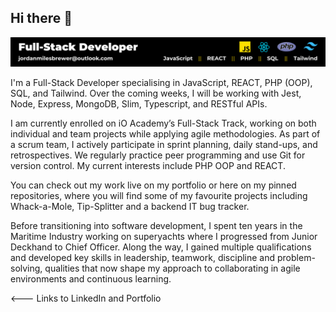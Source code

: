 ## Hi there 👋

<img src="./img/Full-Stack Developer.png">
<p>I'm a Full-Stack Developer specialising in JavaScript, REACT, PHP (OOP), SQL, and Tailwind. Over the coming weeks, I will be working with Jest, Node, Express, MongoDB, Slim, Typescript, and RESTful APIs.

I am currently enrolled on iO Academy’s Full-Stack Track, working on both individual and team projects while applying agile methodologies. As part of a scrum team, I actively participate in sprint planning, daily stand-ups, and retrospectives. We regularly practice peer programming and use Git for version control. My current interests include PHP OOP and REACT.

You can check out my work live on my portfolio or here on my pinned repositories, where you will find some of my favourite projects including Whack-a-Mole, Tip-Splitter and a backend IT bug tracker.

Before transitioning into software development, I spent ten years in the Maritime Industry working on superyachts where I progressed from Junior Deckhand to Chief Officer. Along the way, I gained multiple qualifications and developed key skills in leadership, teamwork, discipline and problem-solving, qualities that now shape my approach to collaborating in agile environments and continuous learning.</p>

<--- Links to LinkedIn and Portfolio
